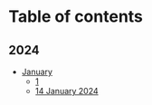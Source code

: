 # Table of contents

## 2024

* [January](README.md)
  * [1](2024/january/1.md)
  * [14 January 2024](2024/january/14-january-2024.md)
